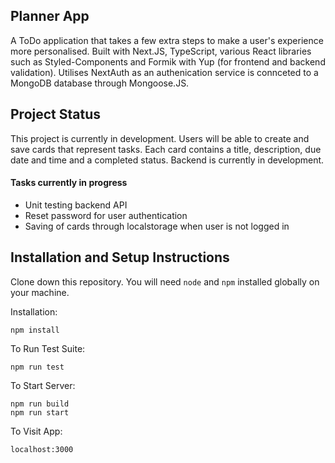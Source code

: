## Planner App
A ToDo application that takes a few extra steps to make a user's experience more personalised. Built with Next.JS, TypeScript, various React libraries such as Styled-Components and Formik with Yup (for frontend and backend validation). Utilises NextAuth as an authenication service is connceted to a MongoDB database through Mongoose.JS.

## Project Status
This project is currently in development. Users will be able to create and save cards that represent tasks. Each card contains a title, description, due date and time and a completed status. Backend is currently in development.

#### Tasks currently in progress
- Unit testing backend API
- Reset password for user authentication
- Saving of cards through localstorage when user is not logged in

## Installation and Setup Instructions

Clone down this repository. You will need `node` and `npm` installed globally on your machine.  

Installation:

`npm install`  

To Run Test Suite:  

`npm run test`  

To Start Server:

`npm run build`  
`npm run start`  

To Visit App:

`localhost:3000` 